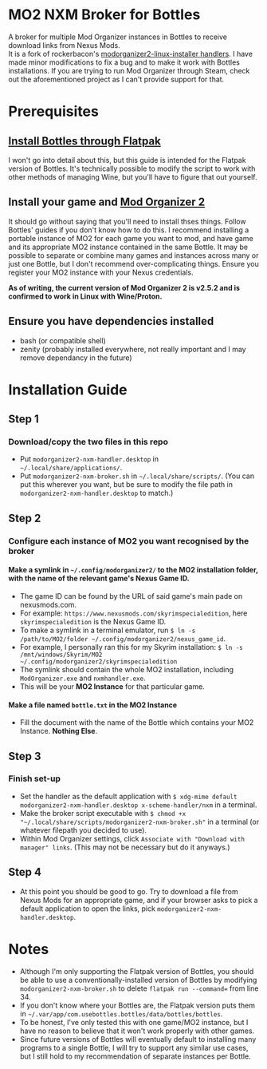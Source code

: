 # MO2 NXM Broker for Bottles
A broker for multiple Mod Organizer instances in Bottles to receive download links from Nexus Mods.  
It is a fork of rockerbacon's [modorganizer2-linux-installer handlers](https://github.com/rockerbacon/modorganizer2-linux-installer/tree/master/handlers). I have made minor modifications to fix a bug and to make it work with Bottles installations. If you are trying to run Mod Organizer through Steam, check out the aforementioned project as I can't provide support for that.

# Prerequisites
## [Install Bottles through Flatpak](https://usebottles.com/download/)
I won't go into detail about this, but this guide is intended for the Flatpak version of Bottles. It's technically possible to modify the script to work with other methods of managing Wine, but you'll have to figure that out yourself.
## Install your game and [Mod Organizer 2](https://github.com/ModOrganizer2/modorganizer)
It should go without saying that you'll need to install thses things. Follow Bottles' guides if you don't know how to do this. I recommend installing a portable instance of MO2 for each game you want to mod, and have game and its appropriate MO2 instance contained in the same Bottle. It may be possible to separate or combine many games and instances across many or just one Bottle, but I don't recommend over-complicating things. Ensure you register your MO2 instance with your Nexus credentials.

**As of writing, the current version of Mod Organizer 2 is v2.5.2 and is confirmed to work in Linux with Wine/Proton.**

## Ensure you have dependencies installed
- bash (or compatible shell)
- zenity (probably installed everywhere, not really important and I may remove dependancy in the future)

# Installation Guide
## Step 1
### Download/copy the two files in this repo
- Put `modorganizer2-nxm-handler.desktop` in `~/.local/share/applications/`.
- Put `modorganizer2-nxm-broker.sh` in `~/.local/share/scripts/`. (You can put this wherever you want, but be sure to modify the file path in `modorganizer2-nxm-handler.desktop` to match.)
## Step 2
### Configure each instance of MO2 you want recognised by the broker
#### Make a symlink in `~/.config/modorganizer2/` to the MO2 installation folder, with the name of the relevant game's Nexus Game ID. 
- The game ID can be found by the URL of said game's main pade on nexusmods.com.
- For example: `https://www.nexusmods.com/skyrimspecialedition`, here `skyrimspecialedition` is the Nexus Game ID.
- To make a symlink in a terminal emulator, run `$ ln -s /path/to/MO2/folder ~/.config/modorganizer2/nexus_game_id`.
- For example, I personally ran this for my Skyrim installation: `$ ln -s /mnt/windows/Skyrim/MO2 ~/.config/modorganizer2/skyrimspecialedition`
- The symlink should contain the whole MO2 installation, including `ModOrganizer.exe` and `nxmhandler.exe`.
- This will be your **MO2 Instance** for that particular game.
#### Make a file named `bottle.txt` in the MO2 Instance
- Fill the document with the name of the Bottle which contains your MO2 Instance. **Nothing Else**.
## Step 3
### Finish set-up
- Set the handler as the default application with `$ xdg-mime default modorganizer2-nxm-handler.desktop x-scheme-handler/nxm` in a terminal.
- Make the broker script executable with `$ chmod +x "~/.local/share/scripts/modorganizer2-nxm-broker.sh"` in a terminal (or whatever filepath you decided to use).
- Within Mod Organizer settings, click `Associate with "Download with manager" links`. (This may not be necessary but do it anyways.)
## Step 4
- At this point you should be good to go. Try to download a file from Nexus Mods for an appropriate game, and if your browser asks to pick a default application to open the links, pick `modorganizer2-nxm-handler.desktop`.

# Notes
- Although I'm only supporting the Flatpak version of Bottles, you should be able to use a conventionally-installed version of Bottles by modifying `modorganizer2-nxm-broker.sh` to delete `flatpak run --command=` from line 34.
- If you don't know where your Bottles are, the Flatpak version puts them in `~/.var/app/com.usebottles.bottles/data/bottles/bottles`.
- To be honest, I've only tested this with one game/MO2 instance, but I have no reason to believe that it won't work properly with other games.
- Since future versions of Bottles will eventually default to installing many programs to a single Bottle, I will try to support any similar use cases, but I still hold to my recommendation of separate instances per Bottle.
